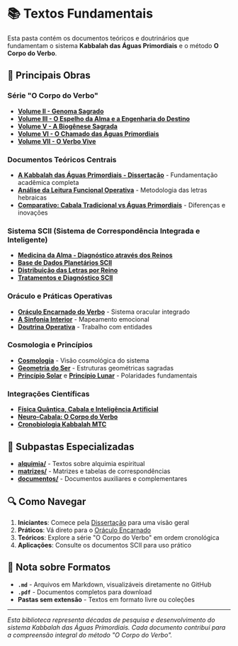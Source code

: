 # 📚 Textos Fundamentais

Esta pasta contém os documentos teóricos e doutrinários que fundamentam o sistema **Kabbalah das Águas Primordiais** e o método **O Corpo do Verbo**.

## 📖 Principais Obras

### Série "O Corpo do Verbo"
- **[Volume II - Genoma Sagrado](O%20Volume%20II%20de%20%22O%20Corpo%20do%20Verbo%20%E2%80%93%20Genoma%20Sagrado%22)**
- **[Volume III - O Espelho da Alma e a Engenharia do Destino](Vol%20III%20O%20Corpo%20do%20Verbo-%22O%20Espelho%20da%20Alma%20e%20a%20Engenharia%20do%20Destino%22)**
- **[Volume V - A Biogênese Sagrada](O%20Corpo%20do%20Verbo%20%E2%80%93%20Volume%20V%3A%20A%20Biog%C3%AAnese%20Sagrada%20%E2%80%93%20A%20Gesta%C3%A7%C3%A3o%20do%20Nome)**
- **[Volume VI - O Chamado das Águas Primordiais](O%20CORPO%20DO%20VERBO%20VOLUME%20VI%20%20O%20CHAMADO%20DAS%20%C3%81GUAS%20PRIMORDIAIS)**
- **[Volume VII - O Verbo Vive](O%20Corpo%20do%20Verbo%20Volume%20VII-%20O%20Verbo%20Vive)**

### Documentos Teóricos Centrais
- **[A Kabbalah das Águas Primordiais - Dissertação](Kabbalah_das_Aguas_Primordiais_Dissertacao.pdf)** - Fundamentação acadêmica completa
- **[Análise da Leitura Funcional Operativa](A%20KABBALAH%20DAS%20%C3%81GUAS%20PRIMORDIAIS%20E%20O%20M%C3%89TODO%20%22O%20CORPO%20DO%20VERBO%22%3A%20UMA%20AN%C3%81LISE%20DA%20LEITURA%20FUNCIONAL%20OPERATIVA%20DAS%20LETRAS%20HEBRAICAS)** - Metodologia das letras hebraicas
- **[Comparativo: Cabala Tradicional vs Águas Primordiais](Comparativo_Cabala_Tradicional_e_Aguas_Primordiais.pdf)** - Diferenças e inovações

### Sistema SCII (Sistema de Correspondência Integrada e Inteligente)
- **[Medicina da Alma - Diagnóstico através dos Reinos](A%20%22Medicina%20da%20Alma%22%3A%20Diagn%C3%B3stico%20Atrav%C3%A9s%20dos%20Reinos.%20SCII)**
- **[Base de Dados Planetários SCII](Base%20de%20Dados%20Planetarios%20SCII)**
- **[Distribuição das Letras por Reino](Distribui%C3%A7%C3%A3o%20das%20letras%20por%20Reino%20SCII)**
- **[Tratamentos e Diagnóstico SCII](Tratamentos%20e%20Diagn%C3%B3stico%20SCII)**

### Oráculo e Práticas Operativas
- **[Oráculo Encarnado do Verbo](oraculo-encarnado-do-verbo.md)** - Sistema oracular integrado
- **[A Sinfonia Interior](A%20Sinfonia%20Interior%20%E2%80%93%20Emo%C3%A7%C3%B5es%2C%20Sentimentos%20e%20Racionaliza%C3%A7%C3%A3o%20no%20Or%C3%A1culo%20Encarnado%20do%20Verbo)** - Mapeamento emocional
- **[Doutrina Operativa](Doutrina%20Operativa%20%E2%80%93%20Entidades%20e%20a%20%C3%81rvore%20Sem%20Malkuth)** - Trabalho com entidades

### Cosmologia e Princípios
- **[Cosmologia](cosmologia.md)** - Visão cosmológica do sistema
- **[Geometria do Ser](a-geometria-do-ser.md)** - Estruturas geométricas sagradas
- **[Princípio Solar](O%20Principio%20Solar)** e **[Princípio Lunar](Princ%C3%ADpio%20Lunar%20)** - Polaridades fundamentais

### Integrações Científicas
- **[Física Quântica, Cabala e Inteligência Artificial](Fisica-Quantica-Cabala%20-Inteligencia.md)**
- **[Neuro-Cabala: O Corpo do Verbo](Neuro-Cabala_O_Corpo_do_Verbo.docx.pdf)**
- **[Cronobiologia Kabbalah MTC](cronobiologia_kabbalah_mtc.md)**

## 📁 Subpastas Especializadas

- **[alquimia/](alquimia/)** - Textos sobre alquimia espiritual
- **[matrizes/](matrizes/)** - Matrizes e tabelas de correspondências
- **[documentos/](documentos/)** - Documentos auxiliares e complementares

## 🔍 Como Navegar

1. **Iniciantes**: Comece pela [Dissertação](Kabbalah_das_Aguas_Primordiais_Dissertacao.pdf) para uma visão geral
2. **Práticos**: Vá direto para o [Oráculo Encarnado](oraculo-encarnado-do-verbo.md)
3. **Teóricos**: Explore a série "O Corpo do Verbo" em ordem cronológica
4. **Aplicações**: Consulte os documentos SCII para uso prático

## 📝 Nota sobre Formatos

- **`.md`** - Arquivos em Markdown, visualizáveis diretamente no GitHub
- **`.pdf`** - Documentos completos para download
- **Pastas sem extensão** - Textos em formato livre ou coleções

---

*Esta biblioteca representa décadas de pesquisa e desenvolvimento do sistema Kabbalah das Águas Primordiais. Cada documento contribui para a compreensão integral do método "O Corpo do Verbo".*